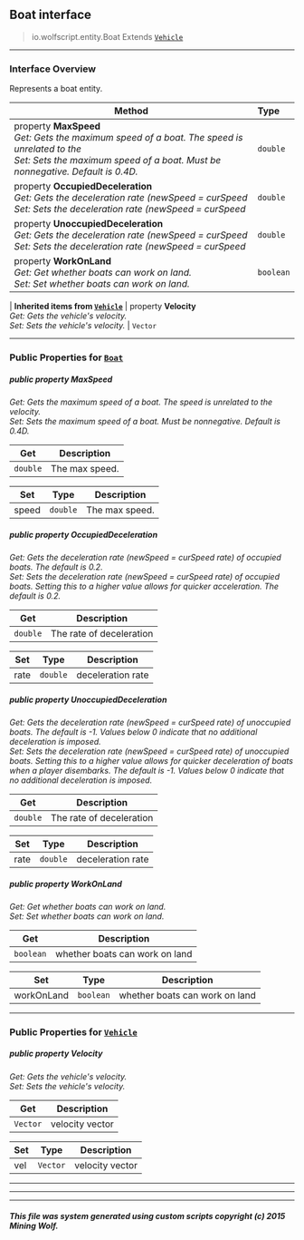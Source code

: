 ## Boat __interface__

>io.wolfscript.entity.Boat
>Extends [`Vehicle`](Vehicle.md)

---

### Interface Overview

Represents a boat entity.

Method | Type   
--- | :--- 
  property __MaxSpeed__ <br> _Get: Gets the maximum speed of a boat. The speed is unrelated to the<br>Set: Sets the maximum speed of a boat. Must be nonnegative. Default is 0.4D._ | `double`
  property __OccupiedDeceleration__ <br> _Get: Gets the deceleration rate (newSpeed = curSpeed<br>Set: Sets the deceleration rate (newSpeed = curSpeed_ | `double`
  property __UnoccupiedDeceleration__ <br> _Get: Gets the deceleration rate (newSpeed = curSpeed<br>Set: Sets the deceleration rate (newSpeed = curSpeed_ | `double`
  property __WorkOnLand__ <br> _Get: Get whether boats can work on land.<br>Set: Set whether boats can work on land._ | `boolean`
 |
__Inherited items from [`Vehicle`](Vehicle.md)__ |
  property __Velocity__ <br> _Get: Gets the vehicle's velocity.<br>Set: Sets the vehicle's velocity._ | `Vector`





---


### Public Properties for [`Boat`](Boat.md)

##### <a id='maxspeed'></a>public   property __MaxSpeed__

_Get: Gets the maximum speed of a boat. The speed is unrelated to the velocity.<br>Set: Sets the maximum speed of a boat. Must be nonnegative. Default is 0.4D._

Get | Description
--- | --- 
`double` | The max speed.

Set | Type | Description  
--- | --- | --- 
speed | `double` | The max speed.


##### <a id='occupieddeceleration'></a>public   property __OccupiedDeceleration__

_Get: Gets the deceleration rate (newSpeed = curSpeed rate) of occupied boats. The default is 0.2.<br>Set: Sets the deceleration rate (newSpeed = curSpeed rate) of occupied boats. Setting this to a higher value allows for quicker acceleration. The default is 0.2._

Get | Description
--- | --- 
`double` | The rate of deceleration

Set | Type | Description  
--- | --- | --- 
rate | `double` | deceleration rate


##### <a id='unoccupieddeceleration'></a>public   property __UnoccupiedDeceleration__

_Get: Gets the deceleration rate (newSpeed = curSpeed rate) of unoccupied boats. The default is -1. Values below 0 indicate that no additional deceleration is imposed.<br>Set: Sets the deceleration rate (newSpeed = curSpeed rate) of unoccupied boats. Setting this to a higher value allows for quicker deceleration of boats when a player disembarks. The default is -1. Values below 0 indicate that no additional deceleration is imposed._

Get | Description
--- | --- 
`double` | The rate of deceleration

Set | Type | Description  
--- | --- | --- 
rate | `double` | deceleration rate


##### <a id='workonland'></a>public   property __WorkOnLand__

_Get: Get whether boats can work on land.<br>Set: Set whether boats can work on land._

Get | Description
--- | --- 
`boolean` | whether boats can work on land

Set | Type | Description  
--- | --- | --- 
workOnLand | `boolean` | whether boats can work on land


---

### Public Properties for [`Vehicle`](Vehicle.md)

##### <a id='velocity'></a>public   property __Velocity__

_Get: Gets the vehicle's velocity.<br>Set: Sets the vehicle's velocity._

Get | Description
--- | --- 
`Vector` | velocity vector

Set | Type | Description  
--- | --- | --- 
vel | `Vector` | velocity vector


---
---


---


##### This file was system generated using custom scripts copyright (c) 2015 Mining Wolf.
	

